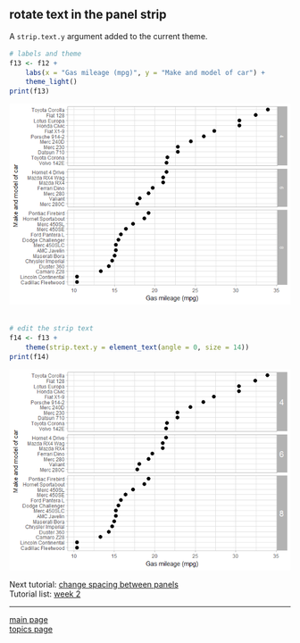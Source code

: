 
rotate text in the panel strip
------------------------------

A `strip.text.y` argument added to the current theme.

``` r
# labels and theme
f13 <- f12 +
    labs(x = "Gas mileage (mpg)", y = "Make and model of car") +
    theme_light()
print(f13)
```

![](tut-07-images/10-unnamed-chunk-3-1.png)

``` r

# edit the strip text
f14 <- f13 +
    theme(strip.text.y = element_text(angle = 0, size = 14))
print(f14)
```

![](tut-07-images/10-unnamed-chunk-3-2.png)

Next tutorial: [change spacing between panels](tut-0711_change-panel-spacing.md)<br> Tutorial list: [week 2](week-02_assignments.md)

------------------------------------------------------------------------

[main page](../README.md)<br> [topics page](../README-by-topic.md)
